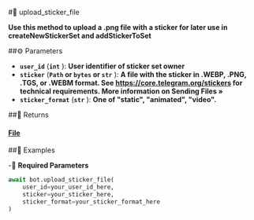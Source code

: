 #🔧 upload_sticker_file

**Use this method to upload a .png file with a sticker for later use in createNewStickerSet and addStickerToSet**

##⚙️ Parameters

- **`user_id`** (**`int`** ): **User identifier of sticker set owner**
- **`sticker`** (**`Path` or `bytes` or `str`** ): **A file with the sticker in .WEBP, .PNG, .TGS, or .WEBM format.
See https://core.telegram.org/stickers for technical requirements. More information on Sending Files »**
- **`sticker_format`** (**`str`** ): **One of "static", "animated", "video".**

##📲 Returns

#### [File](../types/File.md)

##📀 Examples

-🪫 **Required Parameters**

```python
await bot.upload_sticker_file(
    user_id=your_user_id_here,
    sticker=your_sticker_here,
    sticker_format=your_sticker_format_here
)
```
